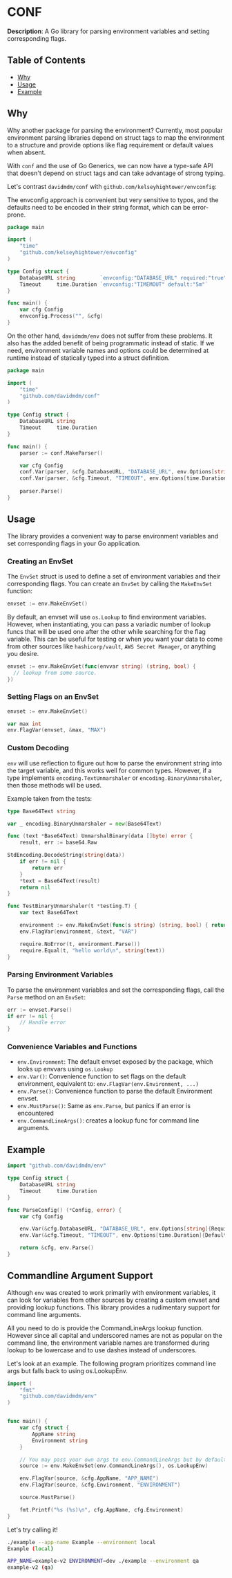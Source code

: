 # CONF

**Description**: A Go library for parsing environment variables and setting corresponding flags.

## Table of Contents

- [Why](#why)
- [Usage](#usage)
- [Example](#example)

## Why

Why another package for parsing the environment? Currently, most popular environment parsing libraries depend on struct tags to map the environment to a structure and provide options like flag requirement or default values when absent.

With `conf` and the use of Go Generics, we can now have a type-safe API that doesn't depend on struct tags and can take advantage of strong typing.

Let's contrast `davidmdm/conf` with `github.com/kelseyhightower/envconfig`:

The envconfig approach is convenient but very sensitive to typos, and the defaults need to be encoded in their string format, which can be error-prone.

```go
package main

import (
    "time"
    "github.com/kelseyhightower/envconfig"
)

type Config struct {
    DatabaseURL string        `envconfig:"DATABASE_URL" required:"true"`
    Timeout     time.Duration `envconfig:"TIMEMOUT" default:"5m"`
}

func main() {
    var cfg Config
    envconfig.Process("", &cfg)
}
```

On the other hand, `davidmdm/env` does not suffer from these problems. It also has the added benefit of being programmatic instead of static. If we need, environment variable names and options could be determined at runtime instead of statically typed into a struct definition.

```go
package main

import (
    "time"
    "github.com/davidmdm/conf"
)

type Config struct {
    DatabaseURL string
    Timeout     time.Duration
}

func main() {
    parser := conf.MakeParser()

    var cfg Config
    conf.Var(parser, &cfg.DatabaseURL, "DATABASE_URL", env.Options[string]{Required: true})
    conf.Var(parser, &cfg.Timeout, "TIMEOUT", env.Options[time.Duration]{Default: 5 * time.Minute})
    
    parser.Parse()
}
```

## Usage

The library provides a convenient way to parse environment variables and set corresponding flags in your Go application.

### Creating an EnvSet

The `EnvSet` struct is used to define a set of environment variables and their corresponding flags. You can create an `EnvSet` by calling the `MakeEnvSet` function:

```go
envset := env.MakeEnvSet()
```

By default, an envset will use `os.Lookup` to find environment variables. However, when instantiating, you can pass a variadic number of lookup funcs that will be used one after the other while searching for the flag variable. This can be useful for testing or when you want your data to come from other sources like `hashicorp/vault`, `AWS Secret Manager`, or anything you desire.

```go
envset := env.MakeEnvSet(func(envvar string) (string, bool) {
  // lookup from some source.
})
```

### Setting Flags on an EnvSet

```go
envset := env.MakeEnvSet()

var max int
env.FlagVar(envset, &max, "MAX")
```

### Custom Decoding

`env` will use reflection to figure out how to parse the environment string into the target variable, and this works well for common types. However, if a type implements `encoding.TextUnmarshaler` or `encoding.BinaryUnmarshaler`, then those methods will be used.

Example taken from the tests:

```go
type Base64Text string

var _ encoding.BinaryUnmarshaler = new(Base64Text)

func (text *Base64Text) UnmarshalBinary(data []byte) error {
	result, err := base64.Raw

StdEncoding.DecodeString(string(data))
	if err != nil {
		return err
	}
	*text = Base64Text(result)
	return nil
}

func TestBinaryUnmarshaler(t *testing.T) {
	var text Base64Text

	environment := env.MakeEnvSet(func(s string) (string, bool) { return "aGVsbG8gd29ybGQK", true })
	env.FlagVar(environment, &text, "VAR")

	require.NoError(t, environment.Parse())
	require.Equal(t, "hello world\n", string(text))
}
```

### Parsing Environment Variables

To parse the environment variables and set the corresponding flags, call the `Parse` method on an `EnvSet`:

```go
err := envset.Parse()
if err != nil {
    // Handle error
}
```

### Convenience Variables and Functions

- `env.Environment`: The default envset exposed by the package, which looks up envvars using `os.Lookup`
- `env.Var()`: Convenience function to set flags on the default environment, equivalent to: `env.FlagVar(env.Environment, ...)`
- `env.Parse()`: Convenience function to parse the default Environment envset.
- `env.MustParse()`: Same as `env.Parse`, but panics if an error is encountered
- `env.CommandLineArgs()`: creates a lookup func for command line arguments.

## Example

```go
import "github.com/davidmdm/env"

type Config struct {
    DatabaseURL string
    Timeout     time.Duration
}

func ParseConfig() (*Config, error) {
    var cfg Config

    env.Var(&cfg.DatabaseURL, "DATABASE_URL", env.Options[string]{Required: true})
    env.Var(&cfg.Timeout, "TIMEOUT", env.Options[time.Duration]{DefaultValue: 5 * time.Minute})

    return &cfg, env.Parse()
}
```

## Commandline Argument Support

Although `env` was created to work primarily with environment variables, it can look for variables from other sources by creating a custom envset and providing lookup functions. This library provides a rudimentary support for command line arguments.

All you need to do is provide the CommandLineArgs lookup function. However since all capital and underscored names are not as popular on the command line, the environment variable names are transformed during lookup to be lowercase and to use dashes instead of underscores.

Let's look at an example. The following program prioritizes command line args but falls back to using os.LookupEnv.

```go
import (
    "fmt"
    "github.com/davidmdm/env"
)


func main() {
    var cfg struct {
        AppName string
        Environment string
    }

    // You may pass your own args to env.CommandLineArgs but by default it will use os.Args[1:]
	source := env.MakeEnvSet(env.CommandLineArgs(), os.LookupEnv)

    env.FlagVar(source, &cfg.AppName, "APP_NAME")
    env.FlagVar(source, &cfg.Environment, "ENVIRONMENT")

    source.MustParse()

    fmt.Printf("%s (%s)\n", cfg.AppName, cfg.Environment)
}
```

Let's try calling it!

```bash
./example --app-name Example --environment local
Example (local)
```

```bash
APP_NAME=example-v2 ENVIRONMENT=dev ./example --environment qa
example-v2 (qa)
```
